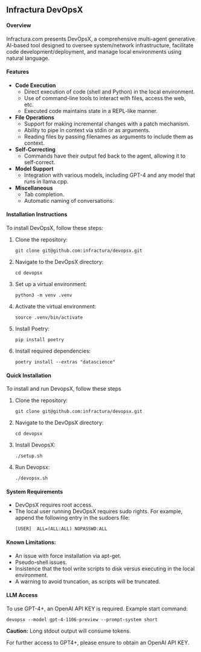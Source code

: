  ## Infractura DevOpsX

#### Overview
Infractura.com presents DevOpsX, a comprehensive multi-agent generative AI-based tool designed to oversee system/network infrastructure, facilitate code development/deployment, and manage local environments using natural language.

#### Features
- **Code Execution**
  - Direct execution of code (shell and Python) in the local environment.
  - Use of command-line tools to interact with files, access the web, etc.
  - Executed code maintains state in a REPL-like manner.
- **File Operations**
  - Support for making incremental changes with a patch mechanism.
  - Ability to pipe in context via stdin or as arguments.
  - Reading files by passing filenames as arguments to include them as context.
- **Self-Correcting**
  - Commands have their output fed back to the agent, allowing it to self-correct.
- **Model Support**
  - Integration with various models, including GPT-4 and any model that runs in llama.cpp.
- **Miscellaneous**
  - Tab completion.
  - Automatic naming of conversations.

#### Installation Instructions
To install DevOpsX, follow these steps:
1. Clone the repository:
   ```
   git clone git@github.com:infractura/devopsx.git
   ```
2. Navigate to the DevOpsX directory:
   ```
   cd devopsx
   ```
3. Set up a virtual environment:
   ```
   python3 -m venv .venv
   ```
4. Activate the virtual environment:
   ```
   source .venv/bin/activate
   ```
5. Install Poetry:
   ```
   pip install poetry
   ```
6. Install required dependencies:
   ```
   poetry install --extras "datascience"
   ```

#### Quick Installation
To install and run DevopsX, follow these steps
1. Clone the repository:
   ```
   git clone git@github.com:infractura/devopsx.git
   ```
2. Navigate to the DevOpsX directory:
   ```
   cd devopsx
   ```
3. Install DevopsX:
   ```
   ./setup.sh
   ```
4. Run Devopsx:
   ```
   ./devopsx.sh
   ```

#### System Requirements
- DevOpsX requires root access.
- The local user running DevOpsX requires sudo rights. For example, append the following entry in the sudoers file:
  ```
  [USER]  ALL=(ALL:ALL) NOPASSWD:ALL
  ```

#### Known Limitations:
- An issue with force installation via apt-get.
- Pseudo-shell issues.
- Insistence that the tool write scripts to disk versus executing in the local environment.
- A warning to avoid truncation, as scripts will be truncated.

#### LLM Access
To use GPT-4+, an OpenAI API KEY is required. Example start command: 
```
devopsx --model gpt-4-1106-preview --prompt-system short
```
**Caution:** Long stdout output will consume tokens.

For further access to GPT4+, please ensure to obtain an OpenAI API KEY.  